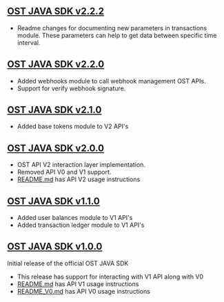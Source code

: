 [OST JAVA SDK v2.2.2](https://github.com/ostdotcom/ost-sdk-java/tree/v2.2.2)
---

* Readme changes for documenting new parameters in transactions module. These parameters can help to 
get data between specific time interval.

[OST JAVA SDK v2.2.0](https://github.com/ostdotcom/ost-sdk-java/tree/v2.2.0)
---

* Added webhooks module to call webhook management OST APIs.
* Support for verify webhook signature.

[OST JAVA SDK v2.1.0](https://github.com/ostdotcom/ost-sdk-java/tree/v2.1.0)
---

* Added base tokens module to V2 API's

[OST JAVA SDK v2.0.0](https://github.com/ostdotcom/ost-sdk-java/tree/v2.0.0)
---

* OST API V2 interaction layer implementation.
* Removed API V0 and V1 support.
* [README.md](README.md) has API V2 usage instructions

[OST JAVA SDK v1.1.0](https://github.com/ostdotcom/ost-sdk-java/tree/v1.1.0)
---

* Added user balances module to V1 API's
* Added transaction ledger module to V1 API's

[OST JAVA SDK v1.0.0](https://github.com/ostdotcom/ost-sdk-java/tree/v1.0.0)
---

Initial release of the official OST JAVA SDK<br />
* This release has support for interacting with V1 API along with V0
* [README.md](README.md) has API V1 usage instructions
* [README_V0.md](README.md) has API V0 usage instructions

